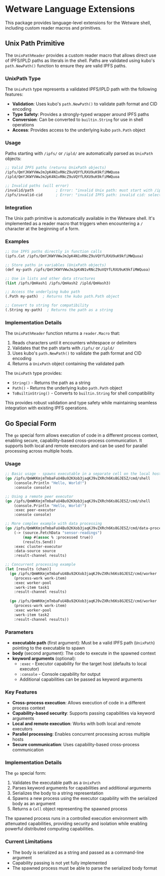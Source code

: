 # Wetware Language Extensions

This package provides language-level extensions for the Wetware shell, including custom reader macros and primitives.

## Unix Path Primitive

The `UnixPathReader` provides a custom reader macro that allows direct use of IPFS/IPLD paths as literals in the shell. Paths are validated using kubo's `path.NewPath()` function to ensure they are valid IPFS paths.

### UnixPath Type

The `UnixPath` type represents a validated IPFS/IPLD path with the following features:

- **Validation**: Uses kubo's `path.NewPath()` to validate path format and CID encoding
- **Type Safety**: Provides a strongly-typed wrapper around IPFS paths
- **Conversion**: Can be converted to `builtin.String` for use in shell operations
- **Access**: Provides access to the underlying kubo `path.Path` object

### Usage

Paths starting with `/ipfs/` or `/ipld/` are automatically parsed as `UnixPath` objects:

```lisp
;; Valid IPFS paths (returns UnixPath objects)
/ipfs/QmYJKWYVWwJmJpK4N1vRNcZ9uVQYfLRXU9uK9kfiMWQuoa
/ipld/QmYJKWYVWwJmJpK4N1vRNcZ9uVQYfLRXU9uK9kfiMWQuoa

;; Invalid paths (will error)
/invalid/path          ; Error: "invalid Unix path: must start with /ipfs/ or /ipld/"
/ipfs/invalid-cid      ; Error: "invalid IPFS path: invalid cid: selected encoding not supported"
```

### Integration

The Unix path primitive is automatically available in the Wetware shell. It's implemented as a reader macro that triggers when encountering a `/` character at the beginning of a form.

### Examples

```lisp
;; Use IPFS paths directly in function calls
(ipfs.Cat /ipfs/QmYJKWYVWwJmJpK4N1vRNcZ9uVQYfLRXU9uK9kfiMWQuoa)

;; Store paths in variables (UnixPath objects)
(def my-path /ipfs/QmYJKWYVWwJmJpK4N1vRNcZ9uVQYfLRXU9uK9kfiMWQuoa)

;; Use in lists and other data structures
(list /ipfs/QmHash1 /ipfs/QmHash2 /ipld/QmHash3)

;; Access the underlying kubo path
(.Path my-path)  ; Returns the kubo path.Path object

;; Convert to string for compatibility
(.String my-path)  ; Returns the path as a string
```

### Implementation Details

The `UnixPathReader` function returns a `reader.Macro` that:

1. Reads characters until it encounters whitespace or delimiters
2. Validates that the path starts with `/ipfs/` or `/ipld/`
3. Uses kubo's `path.NewPath()` to validate the path format and CID encoding
4. Returns a `UnixPath` object containing the validated path

The `UnixPath` type provides:
- `String()` - Returns the path as a string
- `Path()` - Returns the underlying kubo `path.Path` object
- `ToBuiltinString()` - Converts to `builtin.String` for shell compatibility

This provides robust validation and type safety while maintaining seamless integration with existing IPFS operations.

## Go Special Form

The `go` special form allows execution of code in a different process context, enabling secure, capability-based cross-process communication. It supports both local and remote executors and can be used for parallel processing across multiple hosts.

### Usage

```lisp
;; Basic usage - spawns executable in a separate cell on the local host
(go /ipfs/QmWKKmjmTmbaFuU4Bu92KXob3jaqKJ9vZXRch6Ks8GJESZ/cmd/shell
    (console.Println "Hello, World!")
    :console console)

;; Using a remote peer executor
(go /ipfs/QmWKKmjmTmbaFuU4Bu92KXob3jaqKJ9vZXRch6Ks8GJESZ/cmd/shell
    (console.Println "Hello, World!")
    :exec peer-executor
    :console console)

;; More complex example with data processing
(go /ipfs/QmWKKmjmTmbaFuU4Bu92KXob3jaqKJ9vZXRch6Ks8GJESZ/cmd/data-processor
    (-> (source.FetchData "sensor-readings")
        (map #(assoc % :processed true))
        (results.Send))
    :exec cluster-executor
    :data-source source
    :result-channel results)

;; Concurrent processing example
(let [results (chan)]
  (go /ipfs/QmWKKmjmTmbaFuU4Bu92KXob3jaqKJ9vZXRch6Ks8GJESZ/cmd/worker
    (process-work work-item)
    :exec worker-pool
    :work-item task1
    :result-channel results)
  
  (go /ipfs/QmWKKmjmTmbaFuU4Bu92KXob3jaqKJ9vZXRch6Ks8GJESZ/cmd/worker
    (process-work work-item)
    :exec worker-pool
    :work-item task2
    :result-channel results))
```

### Parameters

- **executable path** (first argument): Must be a valid IPFS path (`UnixPath`) pointing to the executable to spawn
- **body** (second argument): The code to execute in the spawned context
- **keyword arguments** (optional):
  - `:exec` - Executor capability for the target host (defaults to local executor)
  - `:console` - Console capability for output
  - Additional capabilities can be passed as keyword arguments

### Key Features

- **Cross-process execution**: Allows execution of code in a different process context
- **Capability-based security**: Supports passing capabilities via keyword arguments
- **Local and remote execution**: Works with both local and remote executors
- **Parallel processing**: Enables concurrent processing across multiple hosts
- **Secure communication**: Uses capability-based cross-process communication

### Implementation Details

The `go` special form:

1. Validates the executable path as a `UnixPath`
2. Parses keyword arguments for capabilities and additional arguments
3. Serializes the body to a string representation
4. Spawns a new process using the executor capability with the serialized body as an argument
5. Returns a `Cell` object representing the spawned process

The spawned process runs in a controlled execution environment with attenuated capabilities, providing security and isolation while enabling powerful distributed computing capabilities.

### Current Limitations

- The body is serialized as a string and passed as a command-line argument
- Capability passing is not yet fully implemented
- The spawned process must be able to parse the serialized body format 